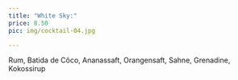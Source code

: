 ```yaml
---
title: "White Sky:"
price: 8.50
pic: img/cocktail-04.jpg

---
```


Rum, Batida de Côco, Ananassaft, Orangensaft, Sahne, Grenadine, Kokossirup
